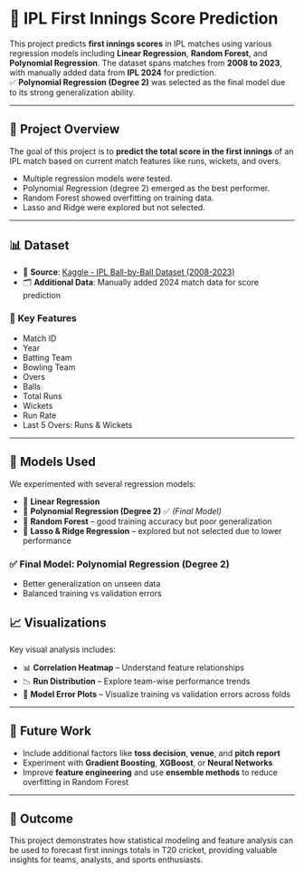 # 🏏 IPL First Innings Score Prediction

This project predicts **first innings scores** in IPL matches using various regression models including **Linear Regression**, **Random Forest**, and **Polynomial Regression**. The dataset spans matches from **2008 to 2023**, with manually added data from **IPL 2024** for prediction.  
✅ **Polynomial Regression (Degree 2)** was selected as the final model due to its strong generalization ability.

---

## 📌 Project Overview

The goal of this project is to **predict the total score in the first innings** of an IPL match based on current match features like runs, wickets, and overs.

- Multiple regression models were tested.
- Polynomial Regression (degree 2) emerged as the best performer.
- Random Forest showed overfitting on training data.
- Lasso and Ridge were explored but not selected.

---

## 📊 Dataset

- 📂 **Source**: [Kaggle - IPL Ball-by-Ball Dataset (2008-2023)](https://www.kaggle.com/)
- 🗂️ **Additional Data**: Manually added 2024 match data for score prediction

### 🔑 Key Features

- Match ID  
- Year  
- Batting Team  
- Bowling Team  
- Overs  
- Balls  
- Total Runs  
- Wickets  
- Run Rate  
- Last 5 Overs: Runs & Wickets  

---

## 🧠 Models Used

We experimented with several regression models:

- 🔹 **Linear Regression**
- 🔹 **Polynomial Regression (Degree 2)** ✅ *(Final Model)*
- 🔹 **Random Forest** – good training accuracy but poor generalization
- 🔹 **Lasso & Ridge Regression** – explored but not selected due to lower performance

### ✅ Final Model: Polynomial Regression (Degree 2)

- Better generalization on unseen data  
- Balanced training vs validation errors

## 📈 Visualizations
Key visual analysis includes:

- 📊 **Correlation Heatmap** – Understand feature relationships  
- 📉 **Run Distribution** – Explore team-wise performance trends  
- 🧪 **Model Error Plots** – Visualize training vs validation errors across folds

---

## 🔭 Future Work

- Include additional factors like **toss decision**, **venue**, and **pitch report**
- Experiment with **Gradient Boosting**, **XGBoost**, or **Neural Networks**
- Improve **feature engineering** and use **ensemble methods** to reduce overfitting in Random Forest

---

## 🏁 Outcome

This project demonstrates how statistical modeling and feature analysis can be used to forecast first innings totals in T20 cricket, providing valuable insights for teams, analysts, and sports enthusiasts.

